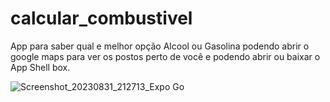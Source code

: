 # calcular_combustivel
App para saber qual e melhor opção Alcool ou Gasolina podendo abrir o google maps para ver os postos perto de você e podendo abrir ou baixar o App Shell box.

![Screenshot_20230831_212713_Expo Go](https://github.com/Thiagomsantos36/calcular_combustivel/assets/107224733/2d59cd46-fa35-4d90-bad5-18160a53ccc6)
